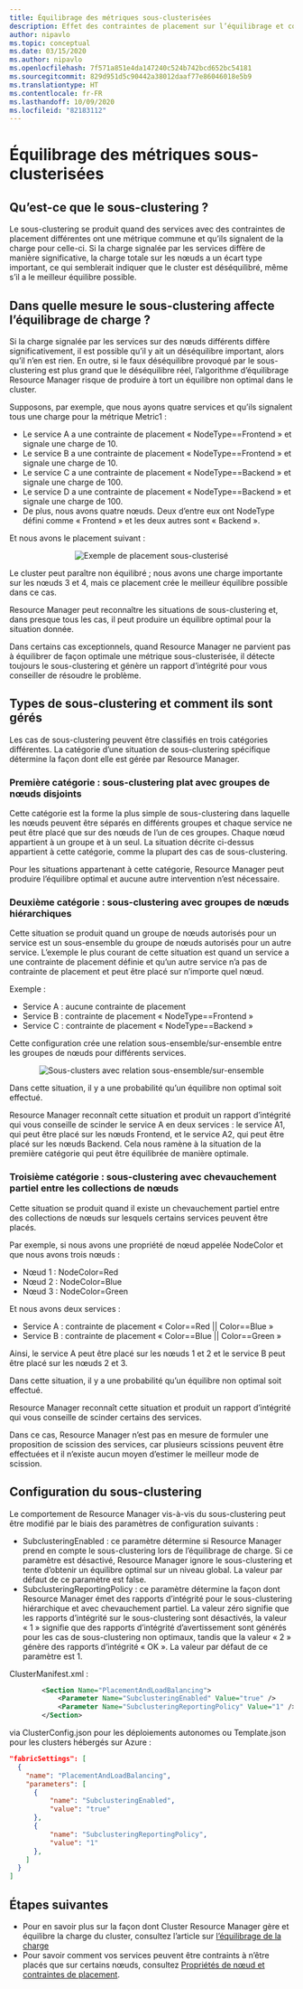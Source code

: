 ```yaml
---
title: Équilibrage des métriques sous-clusterisées
description: Effet des contraintes de placement sur l’équilibrage et comment le gérer
author: nipavlo
ms.topic: conceptual
ms.date: 03/15/2020
ms.author: nipavlo
ms.openlocfilehash: 7f571a851e4da147240c524b742bcd652bc54181
ms.sourcegitcommit: 829d951d5c90442a38012daaf77e86046018e5b9
ms.translationtype: HT
ms.contentlocale: fr-FR
ms.lasthandoff: 10/09/2020
ms.locfileid: "82183112"
---
```

# <a name="balancing-of-subclustered-metrics"></a>Équilibrage des métriques sous-clusterisées

## <a name="what-is-subclustering"></a>Qu’est-ce que le sous-clustering ?

Le sous-clustering se produit quand des services avec des contraintes de placement différentes ont une métrique commune et qu’ils signalent de la charge pour celle-ci. Si la charge signalée par les services diffère de manière significative, la charge totale sur les nœuds a un écart type important, ce qui semblerait indiquer que le cluster est déséquilibré, même s’il a le meilleur équilibre possible.

## <a name="how-subclustering-affects-load-balancing"></a>Dans quelle mesure le sous-clustering affecte l’équilibrage de charge ?

Si la charge signalée par les services sur des nœuds différents diffère significativement, il est possible qu’il y ait un déséquilibre important, alors qu’il n’en est rien. En outre, si le faux déséquilibre provoqué par le sous-clustering est plus grand que le déséquilibre réel, l’algorithme d’équilibrage Resource Manager risque de produire à tort un équilibre non optimal dans le cluster.

Supposons, par exemple, que nous ayons quatre services et qu’ils signalent tous une charge pour la métrique Metric1 :

* Le service A a une contrainte de placement « NodeType==Frontend » et signale une charge de 10.
* Le service B a une contrainte de placement « NodeType==Frontend » et signale une charge de 10.
* Le service C a une contrainte de placement « NodeType==Backend » et signale une charge de 100.
* Le service D a une contrainte de placement « NodeType==Backend » et signale une charge de 100.
* De plus, nous avons quatre nœuds. Deux d’entre eux ont NodeType défini comme « Frontend » et les deux autres sont « Backend ».

Et nous avons le placement suivant :

<center>

![Exemple de placement sous-clusterisé][Image1]
</center>

Le cluster peut paraître non équilibré ; nous avons une charge importante sur les nœuds 3 et 4, mais ce placement crée le meilleur équilibre possible dans ce cas.

Resource Manager peut reconnaître les situations de sous-clustering et, dans presque tous les cas, il peut produire un équilibre optimal pour la situation donnée.

Dans certains cas exceptionnels, quand Resource Manager ne parvient pas à équilibrer de façon optimale une métrique sous-clusterisée, il détecte toujours le sous-clustering et génère un rapport d’intégrité pour vous conseiller de résoudre le problème.

## <a name="types-of-subclustering-and-how-they-are-handled"></a>Types de sous-clustering et comment ils sont gérés

Les cas de sous-clustering peuvent être classifiés en trois catégories différentes. La catégorie d’une situation de sous-clustering spécifique détermine la façon dont elle est gérée par Resource Manager.

### <a name="first-category--flat-subclustering-with-disjoint-node-groups"></a>Première catégorie : sous-clustering plat avec groupes de nœuds disjoints

Cette catégorie est la forme la plus simple de sous-clustering dans laquelle les nœuds peuvent être séparés en différents groupes et chaque service ne peut être placé que sur des nœuds de l’un de ces groupes. Chaque nœud appartient à un groupe et à un seul. La situation décrite ci-dessus appartient à cette catégorie, comme la plupart des cas de sous-clustering. 

Pour les situations appartenant à cette catégorie, Resource Manager peut produire l’équilibre optimal et aucune autre intervention n’est nécessaire.

### <a name="second-category--subclustering-with-hierarchical-node-groups"></a>Deuxième catégorie : sous-clustering avec groupes de nœuds hiérarchiques

Cette situation se produit quand un groupe de nœuds autorisés pour un service est un sous-ensemble du groupe de nœuds autorisés pour un autre service. L’exemple le plus courant de cette situation est quand un service a une contrainte de placement définie et qu’un autre service n’a pas de contrainte de placement et peut être placé sur n’importe quel nœud.

Exemple :

* Service A : aucune contrainte de placement
* Service B : contrainte de placement « NodeType==Frontend »
* Service C : contrainte de placement « NodeType==Backend »

Cette configuration crée une relation sous-ensemble/sur-ensemble entre les groupes de nœuds pour différents services.

<center>

![Sous-clusters avec relation sous-ensemble/sur-ensemble][Image2]
</center>

Dans cette situation, il y a une probabilité qu’un équilibre non optimal soit effectué.

Resource Manager reconnaît cette situation et produit un rapport d’intégrité qui vous conseille de scinder le service A en deux services : le service A1, qui peut être placé sur les nœuds Frontend, et le service A2, qui peut être placé sur les nœuds Backend. Cela nous ramène à la situation de la première catégorie qui peut être équilibrée de manière optimale.

### <a name="third-category--subclustering-with-partial-overlap-between-node-sets"></a>Troisième catégorie : sous-clustering avec chevauchement partiel entre les collections de nœuds

Cette situation se produit quand il existe un chevauchement partiel entre des collections de nœuds sur lesquels certains services peuvent être placés.

Par exemple, si nous avons une propriété de nœud appelée NodeColor et que nous avons trois nœuds :

* Nœud 1 : NodeColor=Red
* Nœud 2 : NodeColor=Blue
* Nœud 3 : NodeColor=Green

Et nous avons deux services :

* Service A : contrainte de placement « Color==Red || Color==Blue »
* Service B : contrainte de placement « Color==Blue || Color==Green »

Ainsi, le service A peut être placé sur les nœuds 1 et 2 et le service B peut être placé sur les nœuds 2 et 3.

Dans cette situation, il y a une probabilité qu’un équilibre non optimal soit effectué.

Resource Manager reconnaît cette situation et produit un rapport d’intégrité qui vous conseille de scinder certains des services.

Dans ce cas, Resource Manager n’est pas en mesure de formuler une proposition de scission des services, car plusieurs scissions peuvent être effectuées et il n’existe aucun moyen d’estimer le meilleur mode de scission.

## <a name="configuring-subclustering"></a>Configuration du sous-clustering

Le comportement de Resource Manager vis-à-vis du sous-clustering peut être modifié par le biais des paramètres de configuration suivants :
* SubclusteringEnabled : ce paramètre détermine si Resource Manager prend en compte le sous-clustering lors de l’équilibrage de charge. Si ce paramètre est désactivé, Resource Manager ignore le sous-clustering et tente d’obtenir un équilibre optimal sur un niveau global. La valeur par défaut de ce paramètre est false.
* SubclusteringReportingPolicy : ce paramètre détermine la façon dont Resource Manager émet des rapports d’intégrité pour le sous-clustering hiérarchique et avec chevauchement partiel. La valeur zéro signifie que les rapports d’intégrité sur le sous-clustering sont désactivés, la valeur « 1 » signifie que des rapports d’intégrité d’avertissement sont générés pour les cas de sous-clustering non optimaux, tandis que la valeur « 2 » génère des rapports d’intégrité « OK ». La valeur par défaut de ce paramètre est 1.

ClusterManifest.xml :

``` xml
        <Section Name="PlacementAndLoadBalancing">
            <Parameter Name="SubclusteringEnabled" Value="true" />
            <Parameter Name="SubclusteringReportingPolicy" Value="1" />
        </Section>
```

via ClusterConfig.json pour les déploiements autonomes ou Template.json pour les clusters hébergés sur Azure :

```json
"fabricSettings": [
  {
    "name": "PlacementAndLoadBalancing",
    "parameters": [
      {
          "name": "SubclusteringEnabled",
          "value": "true"
      },
      {
          "name": "SubclusteringReportingPolicy",
          "value": "1"
      },
    ]
  }
]
```

## <a name="next-steps"></a>Étapes suivantes
* Pour en savoir plus sur la façon dont Cluster Resource Manager gère et équilibre la charge du cluster, consultez l’article sur [l’équilibrage de la charge](service-fabric-cluster-resource-manager-balancing.md)
* Pour savoir comment vos services peuvent être contraints à n’être placés que sur certains nœuds, consultez [Propriétés de nœud et contraintes de placement](service-fabric-cluster-resource-manager-cluster-description.md#node-properties-and-placement-constraints).

[Image1]:./media/cluster-resource-manager-subclustering/subclustered-placement.png
[Image2]:./media/cluster-resource-manager-subclustering/subset-superset-nodes.png
